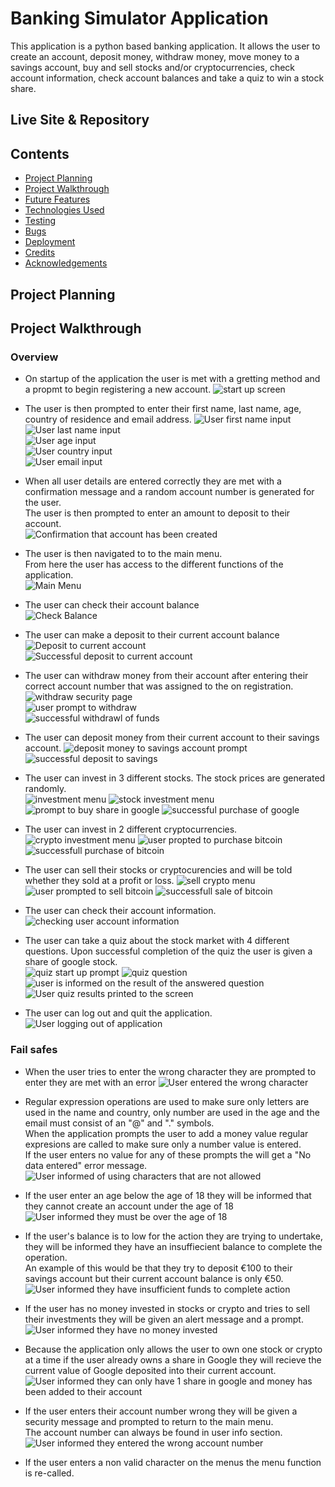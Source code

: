 # Banking Simulator Application
This application is a python based banking application. It allows the user to create an account, deposit money, withdraw money, move money to a savings account, buy and sell stocks and/or cryptocurrencies, check account information, check account balances and take a quiz to win a stock share.

## Live Site & Repository

## Contents
* [Project Planning](#project-planning)
* [Project Walkthrough](#project-walkthrough)
* [Future Features](#future-features)
* [Technologies Used](#technologies-used)
* [Testing](#testing)
* [Bugs](#bugs)
* [Deployment](#deployment)
* [Credits](#credits)
* [Acknowledgements](#acknowledgements)

## Project Planning

## Project Walkthrough
### Overview
* On startup of the application the user is met with a gretting method and a propmt to begin registering a new account.
![start up screen](documentation/start-up.jpg)

* The user is then prompted to enter their first name, last name, age, country of residence and email address.
![User first name input](documentation/first-name.jpg)<br>
![User last name input](documentation/last-name.jpg)<br>
![User age input](documentation/age.jpg)<br>
![User country input](documentation/country.jpg)<br>
![User email input](documentation/email.jpg)
* When all user details are entered correctly they are met with a confirmation message and a random account number is generated for the user. <br>The user is then prompted to enter an amount to deposit to their account.<br>
![Confirmation that account has been created](documentation/account-creation.jpg)

* The user is then navigated to to the main menu.<br>From here the user has access to the different functions of the application.<br>
![Main Menu](documentation/main-menu.jpg)

* The user can check their account balance <br>
![Check Balance](documentation/check-balance.jpg)

* The user can make a deposit to their current account balance<br>
![Deposit to current account](documentation/deposit-to-current.jpg)<br>
![Successful deposit to current account](documentation/successful-deposit.jpg)

* The user can withdraw money from their account after entering their correct account number that was assigned to the on registration.
![withdraw security page](documentation/withdarw-security.jpg)<br>
![user prompt to withdraw](documentation/withdraw.jpg)<br>
![successful withdrawl of funds](documentation/successful-withdraw.jpg)

* The user can deposit money from their current account to their savings account.
![deposit money to savings account prompt](documentation/deposit-to-savings.jpg)<br>
![successful deposit to savings](documentation/deposit-to-savings-success.jpg)

* The user can invest in 3 different stocks. The stock prices are generated randomly.<br>
![investment menu](documentation/investment-menu.jpg)
![stock investment menu](documentation/stock-investment-menu.jpg)
![prompt to buy share in google](documentation/buy-google.jpg)
![successful purchase of google](documentation/buy-google-success.jpg)

* The user can invest in 2 different cryptocurrencies.<br>
![crypto investment menu](documentation/invest-in-crypto-menu.jpg)
![user propted to purchase bitcoin](documentation/buy-bitcoin.jpg)
![successfull purchase of bitcoin](documentation/buy-bitcoin-success.jpg)

* The user can sell their stocks or cryptocurencies and will be told whether they sold at a profit or loss.
![sell crypto menu](documentation/sell-crypto-menu.jpg)
![user prompted to sell bitcoin](documentation/sell-bitcoin.jpg)
![successfull sale of bitcoin](documentation/sell-bitcoin-success.jpg)

* The user can check their account information.<br>
![checking user account information](documentation/user-info.jpg)

* The user can take a quiz about the stock market with 4 different questions. Upon successful completion of the quiz the user is given a share of google stock.<br>
![quiz start up prompt](documentation/quiz.jpg)
![quiz question](documentation/quiz-1.jpg)
![user is informed on the result of the answered question](documentation/question-result.jpg)<br>
![User quiz results printed to the screen](documentation/quiz-result.jpg)

* The user can log out and quit the application.<br>
![User logging out of application](documentation/log-out.jpg)

### Fail safes
* When the user tries to enter the wrong character they are prompted to enter they are met with an error
![User entered the wrong character](documentation/not-valid-continue.jpg)

* Regular expression operations are used to make sure only letters are used in the name and country, only number are used in the age and the email must consist of an "@" and "." symbols.<br>
When the application prompts the user to add a money value regular expresions are called to make sure only a number value is entered.<br>
If the user enters no value for any of these prompts the will get a "No data entered" error message.<br>
![User informed of using characters that are not allowed](documentation/wrong-characters.jpg)

* If the user enter an age below the age of 18 they will be informed that they cannot create an account under the age of 18
![User informed they must be over the age of 18](documentation/age-limit.jpg)

* If the user's balance is to low for the action they are trying to undertake, they will be informed they have an insuffiecient balance to complete the operation.<br>
An example of this would be that they try to deposit €100 to their savings account but their current account balance is only €50.<br>
![User informed they have insufficient funds to complete action](documentation/insufficient-funds.jpg)

* If the user has no money invested in stocks or crypto and tries to sell their investments they will be given an alert message and a prompt.<br>
![User informed they have no money invested](documentation/no-investments.jpg)

* Because the application only allows the user to own one stock or crypto at a time if the user already owns a share in Google they will recieve the current value of Google deposited into their current account.<br>
![User informed they can only have 1 share in google and money has been added to their account](documentation/quiz-result-owning-google.jpg)

* If the user enters their account number wrong they will be given a security message and prompted to return to the main menu.<br>
The account number can always be found in user info section.<br>
![User informed they entered the wrong account number](documentation/account-num-wrong.jpg)

* If the user enters a non valid character on the menus the menu function is re-called.






